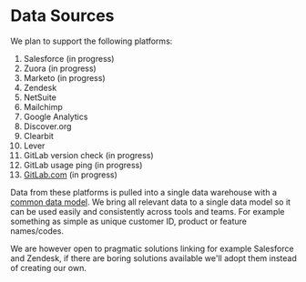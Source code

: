 # Data Sources

We plan to support the following platforms:

1. Salesforce (in progress)
1. Zuora (in progress)
1. Marketo (in progress)
1. Zendesk
1. NetSuite
1. Mailchimp
1. Google Analytics
1. Discover.org
1. Clearbit
1. Lever
1. GitLab version check (in progress)
1. GitLab usage ping (in progress)
1. [GitLab.com](https://about.gitlab.com/handbook/engineering/workflow/#getting-data-about-gitlabcom) (in progress)

Data from these platforms is pulled into a single data warehouse with a [common data model](data_model.md). We bring all relevant data to a single data model so it can be used easily and consistently across tools and teams. For example something as simple as unique customer ID, product or feature names/codes.

We are however open to pragmatic solutions linking for example Salesforce and Zendesk, if there are boring solutions available we'll adopt them instead of creating our own.
